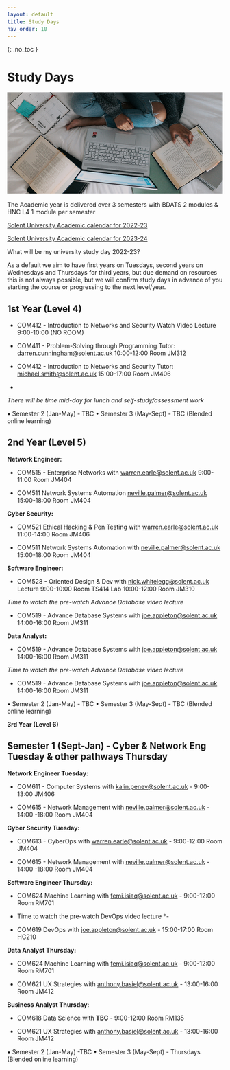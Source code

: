 ```yaml
---
layout: default
title: Study Days
nav_order: 10
---
```


{: .no_toc }

# Study Days

![windows-v94mlgvsza4-unsplash.jpg](./images/windows-v94mlgvsza4-unsplash.jpg)

The Academic year is delivered over 3 semesters with BDATS 2 modules &  HNC L4 1 module per semester 

[Solent University Academic calendar for 2022-23](https://students.solent.ac.uk/official-documents/policy-governance-and-information/academic-calendar-2022-23.pdf)

[Solent University Academic calendar for 2023-24](https://students.solent.ac.uk/official-documents/policy-governance-and-information/academic-calendar-2023-24.pdf)

What will be my university study day 2022-23?

As a default we aim to have first years on Tuesdays, second years on Wednesdays and Thursdays for third years, but due demand on resources this is not always possible, but we will confirm study days in advance of you starting the course or progressing to the next level/year.

##  1st Year (Level 4)

* COM412 - Introduction to Networks and Security Watch Video Lecture 9:00-10:00 (NO ROOM)

* COM411 - Problem-Solving through Programming Tutor: darren.cunningham@solent.ac.uk 10:00-12:00 Room JM312

* COM412 - Introduction to Networks and Security Tutor: michael.smith@solent.ac.uk 15:00-17:00 Room JM406
* 
*There will be time mid-day for lunch and self-study/assessment work*

•	Semester 2 (Jan-May) - TBC
•	Semester 3 (May-Sept) - TBC (Blended online learning)



##  2nd Year (Level 5)

**Network Engineer:**

* COM515 - Enterprise Networks with warren.earle@solent.ac.uk 9:00-11:00 Room JM404

* COM511  Network Systems Automation neville.palmer@solent.ac.uk 15:00-18:00 Room JM404

**Cyber Security:**

* COM521 Ethical Hacking & Pen Testing with warren.earle@solent.ac.uk 11:00-14:00 Room JM406

* COM511  Network Systems Automation with neville.palmer@solent.ac.uk 15:00-18:00 Room JM404

**Software Engineer:**

* COM528 - Oriented Design & Dev with nick.whitelegg@solent.ac.uk Lecture 9:00-10:00 Room TS414
Lab 10:00-12:00 Room JM310

*Time to watch the pre-watch Advance Database video lecture*

* COM519 - Advance Database Systems with joe.appleton@solent.ac.uk 14:00-16:00 Room JM311


**Data Analyst:**

* COM519 - Advance Database Systems with joe.appleton@solent.ac.uk 14:00-16:00 Room JM311

*Time to watch the pre-watch Advance Database video lecture*

* COM519 - Advance Database Systems with joe.appleton@solent.ac.uk 14:00-16:00 Room JM311


•	Semester 2 (Jan-May) - TBC
•	Semester 3 (May-Sept) - TBC  (Blended online learning)


**3rd Year (Level 6)**

## Semester 1 (Sept-Jan) - Cyber & Network Eng Tuesday & other pathways Thursday

**Network Engineer Tuesday:**

* COM611 - Computer Systems with kalin.penev@solent.ac.uk - 9:00-13:00 JM406

* COM615 - Network Management with neville.palmer@solent.ac.uk - 14:00 -18:00 Room JM404

**Cyber Security Tuesday:**

* COM613 - CyberOps with warren.earle@solent.ac.uk - 9:00-12:00 Room JM404

* COM615 - Network Management with neville.palmer@solent.ac.uk - 14:00 -18:00 Room JM404

**Software Engineer Thursday:**

* COM624 Machine Learning with femi.isiaq@solent.ac.uk - 9:00-12:00 Room RM701

* Time to watch the pre-watch DevOps video lecture *- 

* COM619 DevOps with joe.appleton@solent.ac.uk - 15:00-17:00 Room HC210

**Data Analyst Thursday:**

* COM624 Machine Learning with femi.isiaq@solent.ac.uk - 9:00-12:00 Room RM701

* COM621  UX Strategies with anthony.basiel@solent.ac.uk - 13:00-16:00 Room JM412

**Business Analyst Thursday:**

* COM618 Data Science with **TBC** - 9:00-12:00 Room RM135

* COM621  UX Strategies with anthony.basiel@solent.ac.uk - 13:00-16:00 Room JM412


•	Semester 2 (Jan-May) -TBC
•	Semester 3 (May-Sept) - Thursdays  (Blended online learning)


